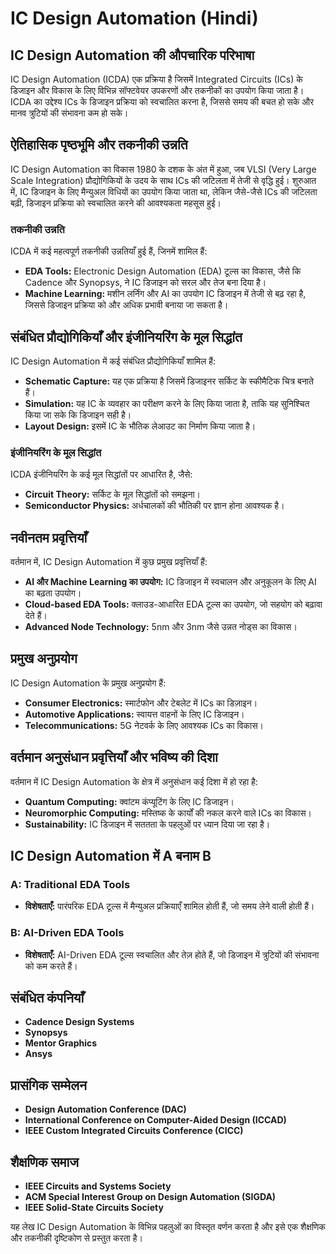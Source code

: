 # IC Design Automation (Hindi)

## IC Design Automation की औपचारिक परिभाषा
IC Design Automation (ICDA) एक प्रक्रिया है जिसमें Integrated Circuits (ICs) के डिजाइन और विकास के लिए विभिन्न सॉफ्टवेयर उपकरणों और तकनीकों का उपयोग किया जाता है। ICDA का उद्देश्य ICs के डिजाइन प्रक्रिया को स्वचालित करना है, जिससे समय की बचत हो सके और मानव त्रुटियों की संभावना कम हो सके।

## ऐतिहासिक पृष्ठभूमि और तकनीकी उन्नति
IC Design Automation का विकास 1980 के दशक के अंत में हुआ, जब VLSI (Very Large Scale Integration) प्रौद्योगिकियों के उदय के साथ ICs की जटिलता में तेजी से वृद्धि हुई। शुरुआत में, IC डिजाइन के लिए मैन्युअल विधियों का उपयोग किया जाता था, लेकिन जैसे-जैसे ICs की जटिलता बढ़ी, डिजाइन प्रक्रिया को स्वचालित करने की आवश्यकता महसूस हुई। 

### तकनीकी उन्नति
ICDA में कई महत्वपूर्ण तकनीकी उन्नतियाँ हुई हैं, जिनमें शामिल हैं:
- **EDA Tools:** Electronic Design Automation (EDA) टूल्स का विकास, जैसे कि Cadence और Synopsys, ने IC डिजाइन को सरल और तेज बना दिया है।
- **Machine Learning:** मशीन लर्निंग और AI का उपयोग IC डिजाइन में तेजी से बढ़ रहा है, जिससे डिजाइन प्रक्रिया को और अधिक प्रभावी बनाया जा सकता है।

## संबंधित प्रौद्योगिकियाँ और इंजीनियरिंग के मूल सिद्धांत
IC Design Automation में कई संबंधित प्रौद्योगिकियाँ शामिल हैं:
- **Schematic Capture:** यह एक प्रक्रिया है जिसमें डिजाइनर सर्किट के स्कीमैटिक चित्र बनाते हैं।
- **Simulation:** यह IC के व्यवहार का परीक्षण करने के लिए किया जाता है, ताकि यह सुनिश्चित किया जा सके कि डिजाइन सही है।
- **Layout Design:** इसमें IC के भौतिक लेआउट का निर्माण किया जाता है।

### इंजीनियरिंग के मूल सिद्धांत
ICDA इंजीनियरिंग के कई मूल सिद्धांतों पर आधारित है, जैसे:
- **Circuit Theory:** सर्किट के मूल सिद्धांतों को समझना।
- **Semiconductor Physics:** अर्धचालकों की भौतिकी पर ज्ञान होना आवश्यक है।
  
## नवीनतम प्रवृत्तियाँ
वर्तमान में, IC Design Automation में कुछ प्रमुख प्रवृत्तियाँ हैं:
- **AI और Machine Learning का उपयोग:** IC डिजाइन में स्वचालन और अनुकूलन के लिए AI का बढ़ता उपयोग।
- **Cloud-based EDA Tools:** क्लाउड-आधारित EDA टूल्स का उपयोग, जो सहयोग को बढ़ावा देते हैं।
- **Advanced Node Technology:** 5nm और 3nm जैसे उन्नत नोड्स का विकास।

## प्रमुख अनुप्रयोग
IC Design Automation के प्रमुख अनुप्रयोग हैं:
- **Consumer Electronics:** स्मार्टफोन और टेबलेट में ICs का डिज़ाइन।
- **Automotive Applications:** स्वायत्त वाहनों के लिए IC डिजाइन।
- **Telecommunications:** 5G नेटवर्क के लिए आवश्यक ICs का विकास।

## वर्तमान अनुसंधान प्रवृत्तियाँ और भविष्य की दिशा
वर्तमान में IC Design Automation के क्षेत्र में अनुसंधान कई दिशा में हो रहा है:
- **Quantum Computing:** क्वांटम कंप्यूटिंग के लिए IC डिजाइन।
- **Neuromorphic Computing:** मस्तिष्क के कार्यों की नकल करने वाले ICs का विकास।
- **Sustainability:** IC डिजाइन में सततता के पहलुओं पर ध्यान दिया जा रहा है।

## IC Design Automation में A बनाम B
### A: Traditional EDA Tools 
- **विशेषताएँ:** पारंपरिक EDA टूल्स में मैन्युअल प्रक्रियाएँ शामिल होती हैं, जो समय लेने वाली होती हैं।
  
### B: AI-Driven EDA Tools
- **विशेषताएँ:** AI-Driven EDA टूल्स स्वचालित और तेज़ होते हैं, जो डिजाइन में त्रुटियों की संभावना को कम करते हैं।

## संबंधित कंपनियाँ
- **Cadence Design Systems**
- **Synopsys**
- **Mentor Graphics**
- **Ansys**

## प्रासंगिक सम्मेलन
- **Design Automation Conference (DAC)**
- **International Conference on Computer-Aided Design (ICCAD)**
- **IEEE Custom Integrated Circuits Conference (CICC)**

## शैक्षणिक समाज
- **IEEE Circuits and Systems Society**
- **ACM Special Interest Group on Design Automation (SIGDA)**
- **IEEE Solid-State Circuits Society**

यह लेख IC Design Automation के विभिन्न पहलुओं का विस्तृत वर्णन करता है और इसे एक शैक्षणिक और तकनीकी दृष्टिकोण से प्रस्तुत करता है।